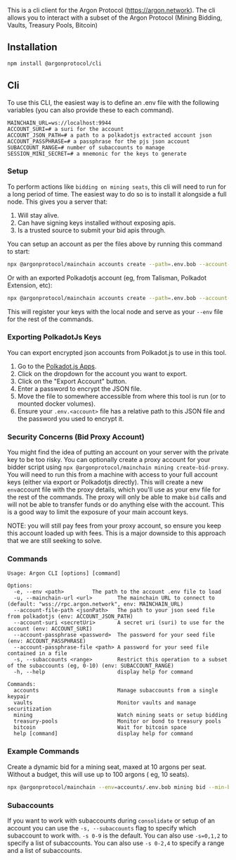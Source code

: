 This is a cli client for the Argon Protocol (https://argon.network). The cli allows you to interact with a subset of the Argon Protocol (Mining Bidding, Vaults, Treasury Pools, Bitcoin)

## Installation

```bash
npm install @argonprotocol/cli
```

## Cli

To use this CLI, the easiest way is to define an .env file with the following variables (you can
also provide these to each command).

```env
MAINCHAIN_URL=ws://localhost:9944
ACCOUNT_SURI=# a suri for the account
ACCOUNT_JSON_PATH=# a path to a polkadotjs extracted account json
ACCOUNT_PASSPHRASE=# a passphrase for the pjs json account
SUBACCOUNT_RANGE=# number of subaccounts to manage
SESSION_MINI_SECRET=# a mnemonic for the keys to generate
```

### Setup

To perform actions like `bidding on mining seats`, this cli will need to run for a long period of
time. The easiest way to do so is to install it alongside a full node. This gives you a server that:

1. Will stay alive.
2. Can have signing keys installed without exposing apis.
3. Is a trusted source to submit your bid apis through.

You can setup an account as per the files above by running this command to start:

```bash
npx @argonprotocol/mainchain accounts create --path=.env.bob --account-suri=//Bob --register-keys=http://localhost:9944
```

Or with an exported Polkadotjs account (eg, from Talisman, Polkadot Extension, etc):

```bash
npx @argonprotocol/mainchain accounts create --path=.env.bob --account-file-path=./bob.json --account-passphrase=1234 --register-keys=http://localhost:9944
```

This will register your keys with the local node and serve as your `--env` file for the rest of the
commands.

### Exporting PolkadotJs Keys

You can export encrypted json accounts from Polkadot.js to use in this tool.

1. Go to the [Polkadot.js Apps](https://polkadot.js.org/apps/#/accounts).
2. Click on the dropdown for the account you want to export.
3. Click on the "Export Account" button.
4. Enter a password to encrypt the JSON file.
5. Move the file to somewhere accessible from where this tool is run (or to mounted docker volumes).
6. Ensure your `.env.<account>` file has a relative path to this JSON file and the password you used
   to encrypt it.

### Security Concerns (Bid Proxy Account)

You might find the idea of putting an account on your server with the private key to be too risky.
You can optionally create a proxy account for your bidder script using
`npx @argonprotocol/mainchain mining create-bid-proxy`. You will need to run this from a machine
with access to your full account keys (either via export or Polkadotjs directly). This will create a
new `env`account file with the proxy details, which you'll use as your env file for the rest of the
commands. The proxy will only be able to make `bid` calls and will not be able to transfer funds or
do anything else with the account. This is a good way to limit the exposure of your main account
keys.

NOTE: you will still pay fees from your proxy account, so ensure you keep this account loaded up
with fees. This is a major downside to this approach that we are still seeking to solve.

### Commands

```
Usage: Argon CLI [options] [command]

Options:
  -e, --env <path>         The path to the account .env file to load
  -u, --mainchain-url <url>        The mainchain URL to connect to (default: "wss://rpc.argon.network", env: MAINCHAIN_URL)
  --account-file-path <jsonPath>   The path to your json seed file from polkadotjs (env: ACCOUNT_JSON_PATH)
  --account-suri <secretUri>       A secret uri (suri) to use for the account (env: ACCOUNT_SURI)
  --account-passphrase <password>  The password for your seed file (env: ACCOUNT_PASSPHRASE)
  --account-passphrase-file <path> A password for your seed file contained in a file
  -s, --subaccounts <range>        Restrict this operation to a subset of the subaccounts (eg, 0-10) (env: SUBACCOUNT_RANGE)
  -h, --help                       display help for command

Commands:
  accounts                         Manage subaccounts from a single keypair
  vaults                           Monitor vaults and manage securitization
  mining                           Watch mining seats or setup bidding
  treasury-pools                   Monitor or bond to treasury pools
  bitcoin                          Wait for bitcoin space
  help [command]                   display help for command
```

### Example Commands

Create a dynamic bid for a mining seat, maxed at 10 argons per seat. Without a budget, this will use
up to 100 argons ( eg, 10 seats).

```bash
npx @argonprotocol/mainchain --env=accounts/.env.bob mining bid --min-bid=1 --max-bid=10 --bid-increment=0.1
```

### Subaccounts

If you want to work with subaccounts during `consolidate` or setup of an account you can use the
`-s, --subaccounts` flag to specify which subaccount to work with. `-s 0-9` is the default. You can
also use `-s=0,1,2` to specify a list of subaccounts. You can also use `-s 0-2,4` to specify a range
and a list of subaccounts.
